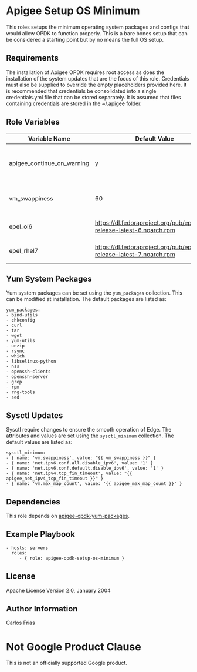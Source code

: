 Apigee Setup OS Minimum
=========

This roles setups the minimum operating system packages and configs that would allow OPDK to function properly. This is
a bare bones setup that can be considered a starting point but by no means the full OS setup. 

Requirements
------------

The installation of Apigee OPDK requires root access as does the installation of the system updates that are the focus 
of this role. Credentials must also be supplied to override the empty placeholders provided here. It is recommended that 
credentials be consolidated into a single credentials.yml file that can be stored separately. It is assumed that files 
containing credentials are stored in the ~/.apigee folder. 


Role Variables
--------------

| Variable Name | Default Value | Description |
| --- | --- | --- |
| apigee_continue_on_warning | y | Defaults for internal environment OPDK setup settings |
| vm_swappiness | 60 | Default value to limit swap file use |
| epel_ol6 | https://dl.fedoraproject.org/pub/epel/epel-release-latest-6.noarch.rpm | Default epel repo for EL 6 |
| epel_rhel7 | https://dl.fedoraproject.org/pub/epel/epel-release-latest-7.noarch.rpm | Default epel repo for EL 7 |

## Yum System Packages

Yum system packages can be set using the `yum_packages` collection. This can be modified at installation. The default 
packages are listed as: 

    yum_packages:
    - bind-utils
    - chkconfig
    - curl
    - tar
    - wget
    - yum-utils
    - unzip
    - rsync
    - which
    - libselinux-python
    - nss
    - openssh-clients
    - openssh-server
    - grep
    - rpm
    - rng-tools
    - sed

## Sysctl Updates

Sysctl require changes to ensure the smooth operation of Edge. The attributes and values are set using the `sysctl_minimum` 
collection. The default values are listed as: 

    sysctl_minimum:
    - { name: 'vm.swappiness', value: "{{ vm_swappiness }}" }
    - { name: 'net.ipv6.conf.all.disable_ipv6', value: '1' }
    - { name: 'net.ipv6.conf.default.disable_ipv6', value: '1' }
    - { name: 'net.ipv4.tcp_fin_timeout', value: "{{ apigee_net_ipv4_tcp_fin_timeout }}" }
    - { name: 'vm.max_map_count', value: '{{ apigee_max_map_count }}' }
            

Dependencies
------------

This role depends on [apigee-opdk-yum-packages](https://github.com/carlosfrias/apigee-opdk-yum-packages).

Example Playbook
----------------

    - hosts: servers
      roles:
         - { role: apigee-opdk-setup-os-minimum }

License
-------

Apache License Version 2.0, January 2004

Author Information
------------------

Carlos Frias
<!-- BEGIN Google Required Disclaimer -->

# Not Google Product Clause

This is not an officially supported Google product.
<!-- END Google Required Disclaimer -->
